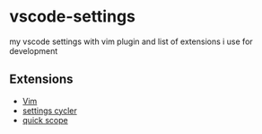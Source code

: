 # vscode-settings
my vscode settings with vim plugin and list of extensions i use for development

## Extensions
- [Vim](https://marketplace.visualstudio.com/items?itemName=vscodevim.vim)
- [settings cycler](https://marketplace.visualstudio.com/items?itemName=hoovercj.vscode-settings-cycler)
- [quick scope](https://marketplace.visualstudio.com/items?itemName=rafaelmaiolla.quick-scope)
